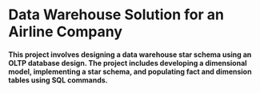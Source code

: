 # Data Warehouse Solution for an Airline Company

#### This project involves designing a data warehouse star schema using an OLTP database design. The project includes developing a dimensional model, implementing a star schema, and populating fact and dimension tables using SQL commands.
